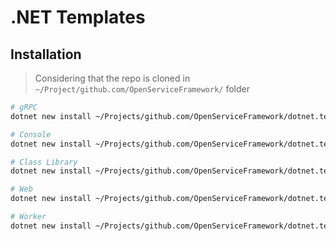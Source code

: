 # .NET Templates

## Installation

> Considering that the repo is cloned in `~/Project/github.com/OpenServiceFramework/` folder

```bash
# gRPC
dotnet new install ~/Projects/github.com/OpenServiceFramework/dotnet.templates/osf.grpc/

# Console
dotnet new install ~/Projects/github.com/OpenServiceFramework/dotnet.templates/osf.console/

# Class Library
dotnet new install ~/Projects/github.com/OpenServiceFramework/dotnet.templates/osf.classlib/

# Web
dotnet new install ~/Projects/github.com/OpenServiceFramework/dotnet.templates/osf.web/

# Worker
dotnet new install ~/Projects/github.com/OpenServiceFramework/dotnet.templates/osf.worker/
```
